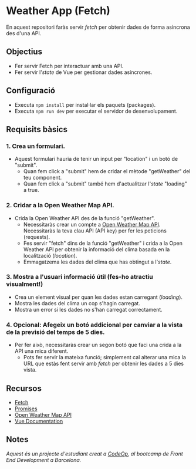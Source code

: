 # Weather App (Fetch)

En aquest repositori faràs servir _fetch_ per obtenir dades de forma asíncrona des d'una API.

## Objectius

- Fer servir Fetch per interactuar amb una API.
- Fer servir l'_state_ de Vue per gestionar dades asíncrones.

## Configuració

- Executa `npm install` per instal·lar els paquets (packages).
- Executa `npm run dev` per executar el servidor de desenvolupament.

## Requisits bàsics

### 1. Crea un formulari.

- Aquest formulari hauria de tenir un input per "location" i un botó de "submit".
  - Quan fem click a "submit" hem de cridar el mètode "getWeather" del teu component.
  - Quan fem click a "submit" també hem d'actualitzar l'_state_ "loading" a true.

### 2. Cridar a la Open Weather Map API.

- Crida la Open Weather API des de la funció "getWeather".
  - Necessitaràs crear un compte a [Open Weather Map API](https://openweathermap.org/). Necessitaràs la teva clau API (API key) per fer les peticions (requests).
  - Fes servir "fetch" dins de la funció "getWeather" i crida a la Open Weather API per obtenir la informació del clima basada en la localització (_location_).
  - Emmagatzema les dades del clima que has obtingut a l'_state_.

### 3. Mostra a l'usuari informació útil (fes-ho atractiu visualment!)

- Crea un element visual per quan les dades estan carregant (_loading_).
- Mostra les dades del clima un cop s'hagin carregat.
- Mostra un error si les dades no s'han carregat correctament.

### 4. Opcional: Afegeix un botó addicional per canviar a la vista de la previsió del temps de 5 dies.

- Per fer això, necessitaràs crear un segon botó que faci una crida a la API una mica diferent.
  - Pots fer servir la mateixa funció; simplement cal alterar una mica la URL que estàs fent servir amb _fetch_ per obtenir les dades a 5 dies vista.

## Recursos

- [Fetch](https://developer.mozilla.org/en-US/docs/Web/API/Fetch_API/Using_Fetch)
- [Promises](https://developer.mozilla.org/en-US/docs/Web/JavaScript/Reference/Global_Objects/Promise)
- [Open Weather Map API](https://openweathermap.org/)
- [Vue Documentation](https://vuejs.org/guide/introduction.html)

## Notes

_Aquest és un projecte d'estudiant creat a [CodeOp](http://CodeOp.tech), al bootcamp de Front End Development a Barcelona._
